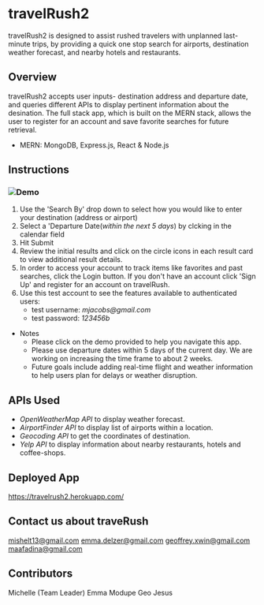# travelRush2

travelRush2 is designed to assist rushed travelers with unplanned last-minute trips, by providing a quick one stop search for airports, destination weather forecast, and nearby hotels and restaurants.

## Overview

travelRush2 accepts user inputs- destination address and departure date, and queries different APIs to display pertinent information about the desination. The full stack app, which is built on the MERN stack, allows the user to register for an account and save favorite searches for future retrieval.

- MERN: MongoDB, Express.js, React & Node.js

## Instructions

### ![Demo](https://raw.githubusercontent.com/mosfad/TravelRush2/master/travelRush_demo_optimized.gif)

1. Use the 'Search By' drop down to select how you would like to enter your destination (address or airport)
2. Select a 'Departure Date(_within the next 5 days_) by clcking in the calendar field
3. Hit Submit
4. Review the initial results and click on the circle icons in each result card to view additional result details.
5. In order to access your account to track items like favorites and past searches, click the Login button. If you don't have an account click 'Sign Up' and register for an account on travelRush.
6. Use this test account to see the features available to authenticated users:
   - test username: _mjacobs@gmail.com_
   - test password: _123456b_

- Notes
  - Please click on the demo provided to help you navigate this app.
  - Please use departure dates within 5 days of the current day. We are working on increasing the time frame to about 2 weeks.
  - Future goals include adding real-time flight and weather information to help users plan for delays or weather disruption.

## APIs Used

- _OpenWeatherMap API_ to display weather forecast.
- _AirportFinder API_ to display list of airports within a location.
- _Geocoding API_ to get the coordinates of destination.
- _Yelp API_ to display information about nearby restaurants, hotels and coffee-shops.

## Deployed App

https://travelrush2.herokuapp.com/

## Contact us about traveRush

mishelt13@gmail.com emma.delzer@gmail.com geoffrey.xwin@gmail.com maafadina@gmail.com

## Contributors

Michelle (Team Leader) Emma Modupe Geo Jesus
